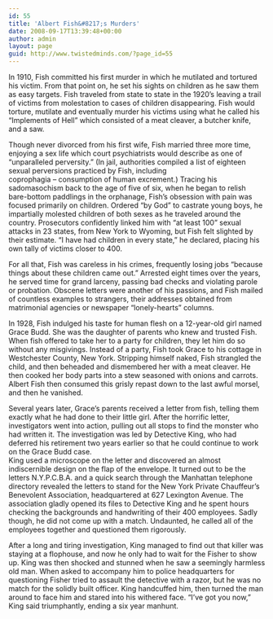 ```yaml
---
id: 55
title: 'Albert Fish&#8217;s Murders'
date: 2008-09-17T13:39:48+00:00
author: admin
layout: page
guid: http://www.twistedminds.com/?page_id=55
---
```

<p class="dropcap-first">
  In 1910, Fish committed his first murder in which he mutilated and tortured his victim. From that point on, he set his sights on children as he saw them as easy targets. Fish traveled from state to state in the 1920&#8217;s leaving a trail of victims from molestation to cases of children disappearing. Fish would torture, mutilate and eventually murder his victims using what he called his &#8220;Implements of Hell&#8221; which consisted of a meat cleaver, a butcher knife, and a saw.
</p>

Though never divorced from his first wife, Fish married three more time, enjoying a sex life which court psychiatrists would describe as one of &#8220;unparalleled perversity.&#8221; (In jail, authorities compiled a list of eighteen sexual perversions practiced by Fish, including  
coprophagia &#8211; consumption of human excrement.) Tracing his sadomasochism back to the age of five of six, when he began to relish bare-bottom paddlings in the orphanage, Fish&#8217;s obsession with pain was focused primarily on children. Ordered &#8220;by God&#8221; to castrate young boys, he impartially molested children of both sexes as he traveled around the country. Prosecutors confidently linked him with &#8220;at least 100&#8221; sexual attacks in 23 states, from New York to Wyoming, but Fish felt slighted by their estimate. &#8220;I have had children in every state,&#8221; he declared, placing his own tally of victims closer to 400.

For all that, Fish was careless in his crimes, frequently losing jobs &#8220;because things about these children came out.&#8221; Arrested eight times over the years, he served time for grand larceny, passing bad checks and violating parole or probation. Obscene letters were another of his passions, and Fish mailed of countless examples to strangers, their addresses obtained from matrimonial agencies or newspaper &#8220;lonely-hearts&#8221; columns.

In 1928, Fish indulged his taste for human flesh on a 12-year-old girl named Grace Budd. She was the daughter of parents who knew and trusted Fish. When fish offered to take her to a party for children, they let him do so without any misgivings. Instead of a party, Fish took Grace to his cottage in Westchester County, New York. Stripping himself naked, Fish strangled the child, and then beheaded and dismembered her with a meat cleaver. He then cooked her body parts into a stew seasoned with onions and carrots. Albert Fish then consumed this grisly repast down to the last awful morsel, and then he vanished.

Several years later, Grace&#8217;s parents received a letter from fish, telling them exactly what he had done to their little girl. After the horrific letter, investigators went into action, pulling out all stops to find the monster who had written it. The investigation was led by Detective King, who had deferred his retirement two years earlier so that he could continue to work on the Grace Budd case.  
King used a microscope on the letter and discovered an almost indiscernible design on the flap of the envelope. It turned out to be the letters N.Y.P.C.B.A. and a quick search through the Manhattan telephone directory revealed the letters to stand for the New York Private Chauffeur&#8217;s Benevolent Association, headquartered at 627 Lexington Avenue. The association gladly opened its files to Detective King and he spent hours checking the backgrounds and handwriting of their 400 employees. Sadly though, he did not come up with a match. Undaunted, he called all of the employees together and questioned them rigorously. 

After a long and tiring investigation, King managed to find out that killer was staying at a flophouse, and now he only had to wait for the Fisher to show up. King was then shocked and stunned when he saw a seemingly harmless old man. When asked to accompany him to police headquarters for questioning Fisher tried to assault the detective with a razor, but he was no match for the solidly built officer. King handcuffed him, then turned the man around to face him and stared into his withered face. &#8220;I&#8217;ve got you now,&#8221; King said triumphantly, ending a six year manhunt.